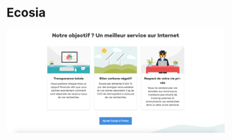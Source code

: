 # Ecosia

![Ecosia](https://github.com/axel-t/Ecosia/blob/main/assets/images/capture_ecosia.png?raw=true)
